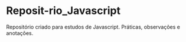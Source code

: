# Reposit-rio_Javascript
Repositório criado para estudos de Javascript.
Práticas, observações e anotações.
